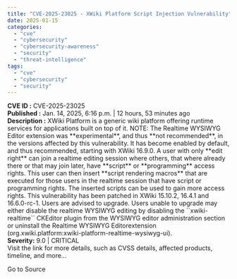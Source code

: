```yaml
---
title: "CVE-2025-23025 - XWiki Platform Script Injection Vulnerability"
date: 2025-01-15
categories: 
  - "cve"
  - "cybersecurity"
  - "cybersecurity-awareness"
  - "security"
  - "threat-intelligence"
tags: 
  - "cve"
  - "cybersecurity"
  - "security"
---
```


**CVE ID :** CVE-2025-23025  
**Published :** Jan. 14, 2025, 6:16 p.m. | 12 hours, 53 minutes ago  
**Description :** XWiki Platform is a generic wiki platform offering runtime services for applications built on top of it. NOTE: The Realtime WYSIWYG Editor extension was \*\*experimental\*\*, and thus \*\*not recommended\*\*, in the versions affected by this vulnerability. It has become enabled by default, and thus recommended, starting with XWiki 16.9.0. A user with only \*\*edit right\*\* can join a realtime editing session where others, that where already there or that may join later, have \*\*script\*\* or \*\*programming\*\* access rights. This user can then insert \*\*script rendering macros\*\* that are executed for those users in the realtime session that have script or programming rights. The inserted scripts can be used to gain more access rights. This vulnerability has been patched in XWiki 15.10.2, 16.4.1 and 16.6.0-rc-1. Users are advised to upgrade. Users unable to upgrade may either disable the realtime WYSIWYG editing by disabling the \`\`xwiki-realtime\`\` CKEditor plugin from the WYSIWYG editor administration section or uninstall the Realtime WYSIWYG Editorextension (org.xwiki.platform:xwiki-platform-realtime-wysiwyg-ui).  
**Severity:** 9.0 | CRITICAL  
Visit the link for more details, such as CVSS details, affected products, timeline, and more...

Go to Source
